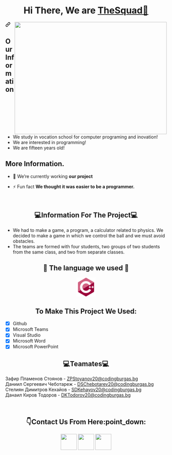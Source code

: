 
<h1 align="center">Hi There, We are <a href="https://github.com/SDKehayov20/TheSquad.git">TheSquad👋</a></h1>

<img align="right" height="350" width="475" alt="" src="https://cdn.dribbble.com/users/1059583/screenshots/4171367/coding-freak.gif">

<a id="user-content-talking-about-personal-stuffs" class="anchor" aria-hidden="true" href="#talking-about-personal-stuffs"><svg class="octicon octicon-link" viewBox="0 0 16 16" version="1.1" width="16" height="16" aria-hidden="true"><path fill-rule="evenodd" d="M7.775 3.275a.75.75 0 001.06 1.06l1.25-1.25a2 2 0 112.83 2.83l-2.5 2.5a2 2 0 01-2.83 0 .75.75 0 00-1.06 1.06 3.5 3.5 0 004.95 0l2.5-2.5a3.5 3.5 0 00-4.95-4.95l-1.25 1.25zm-4.69 9.64a2 2 0 010-2.83l2.5-2.5a2 2 0 012.83 0 .75.75 0 001.06-1.06 3.5 3.5 0 00-4.95 0l-2.5 2.5a3.5 3.5 0 004.95 4.95l1.25-1.25a.75.75 0 00-1.06-1.06l-1.25 1.25a2 2 0 01-2.83 0z"></path></svg></a>


<h2>Our Information</h2>

- We study in vocation school for computer programing and inovation!
- We are interested in programming!
- We are fifteen years old!

<h2>More Information.</h2>

- 🔭 We’re currently working **our project**

- ⚡ Fun fact **We thought it was easier to be a programmer.**
<br>



<h2 align="center">💻Information For The Project💻</a></h2>

 - We had to make a game, a program, a calculator related to physics. We decided to make a game in which we control the ball and we must avoid obstacles.
 - The teams are formed with four students, two groups of two students from the same class, and two from separate classes.
<h2 align="center">📙 The language we used 📙</a></h2>

<p align="center"> <a href="https://www.w3schools.com/cpp/" target="_blank"> <img src="https://raw.githubusercontent.com/devicons/devicon/master/icons/cplusplus/cplusplus-original.svg" alt="cplusplus" width="60" height="60"/> </a>


<h2 align="center">To Make This Project We Used:</a></h2>

- [x] Github
- [x] Microsoft Teams
- [x] Visual Studio
- [x] Microsoft Word
- [x] Microsoft PowerPoint

<h2 align="center">💻Teamates💻</a></h2>

Зафир Пламенов Стоянов - ZPStoyanov20@codingburgas.bg
<br>
Даниил Сергеевич Чеботареж - DSChebotarev20@codingburgas.bg
<br>
Стелиян Димитров Кехайов - SDKehayov20@codingburgas.bg
<br>
Данаил Киров Тодоров - DKTodorov20@codingburgas.bg

<br>
<h2 align="center">👇Contact Us From Here:point_down:</h2>

<p align="center">
<a href="https://fb.com/" target="blank"><img align="center" src="https://raw.githubusercontent.com/rahuldkjain/github-profile-readme-generator/master/src/images/icons/Social/facebook.svg" alt="" height="50" width="50" /></a>
<a href="https://instagram.com/" target="blank"><img align="center" src="https://raw.githubusercontent.com/rahuldkjain/github-profile-readme-generator/master/src/images/icons/Social/instagram.svg" alt="" height="50" width="50" /></a>
<a href="https://discord.gg/"" target="blank"><img align="center" src="https://raw.githubusercontent.com/rahuldkjain/github-profile-readme-generator/master/src/images/icons/Social/discord.svg" alt="""" height="50" width="50" /></a>
</p>
